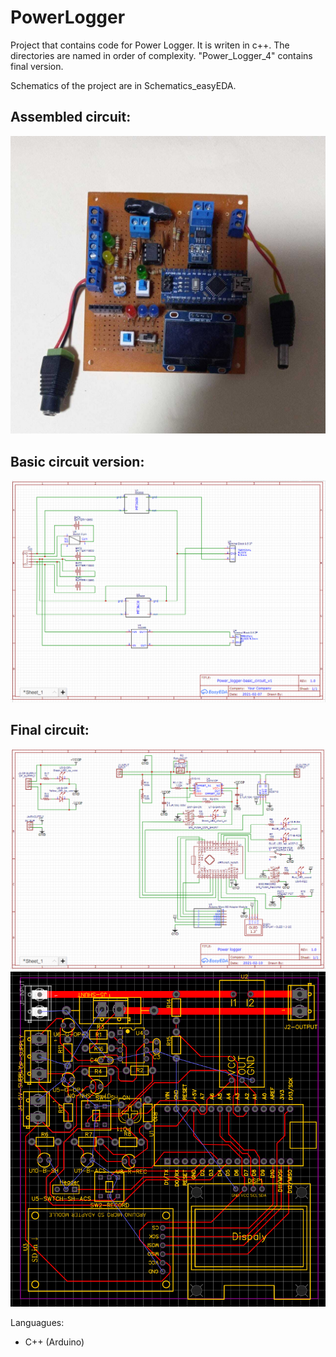 # PowerLogger
Project that contains code for Power Logger. It is writen in c++. The directories are named in order of complexity. "Power_Logger_4" contains final version.

Schematics of the project are in Schematics_easyEDA.


## Assembled circuit:
![alt text](https://github.com/JhonVelasquez/PowerLogger/blob/main/Assembled_circuit.jpg)

## Basic circuit version:
![alt text](https://github.com/JhonVelasquez/PowerLogger/blob/main/Schematics_easyEDA/Power_logger/Basic_circuit_power_logger.PNG)


## Final circuit:
![alt text](https://github.com/JhonVelasquez/PowerLogger/blob/main/Schematics_easyEDA/Power_logger_diy_current_voltage_sensors/Power_logger.PNG)
![alt text](https://github.com/JhonVelasquez/PowerLogger/blob/main/Schematics_easyEDA/Power_logger_diy_current_voltage_sensors/Power_logger_pcb.PNG)


Languagues:
- C++ (Arduino)
